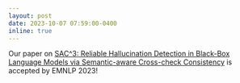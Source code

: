 ```yaml
---
layout: post
date: 2023-10-07 07:59:00-0400
inline: true
---
```


Our paper on [SAC^3: Reliable Hallucination Detection in Black-Box Language Models via Semantic-aware Cross-check Consistency](https://arxiv.org/abs/2311.01740) is accepted by EMNLP 2023!


